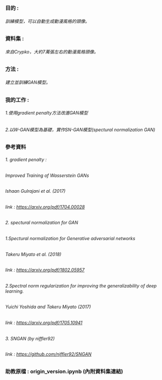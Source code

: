 ### 目的 :
###### 訓練模型，可以自動生成動漫風格的頭像。

### 資料集 : 
###### 來自Crypko，大約7萬張左右的動漫風格頭像。

### 方法 : 
###### 建立並訓練GAN模型。

### 我的工作 :
###### 1.使用gradient penalty方法改進GAN模型
###### 2.以W-GAN模型為基礎，實作SN-GAN模型(spectural normalization GAN)

### 參考資料
###### 1. gradient penalty : 
######    Improved Training of Wasserstein GANs
######    Ishaan Gulrajani et al. (2017)
######    link : https://arxiv.org/pdf/1704.00028
###### 2. spectural normalization for GAN
######    1.Spectural normalization for Generative adversarial networks
######    Takeru Miyato et al. (2018)
######    link : https://arxiv.org/pdf/1802.05957
######    2.Spectral norm regularization for improving the generalizability of deep learning.
######    Yuichi Yoshida and Takeru Miyato (2017)
######    link : https://arxiv.org/pdf/1705.10941
###### 3. SNGAN (by niffler92)
######    link : https://github.com/niffler92/SNGAN

### 助教原檔 : origin_version.ipynb (內附資料集連結)
